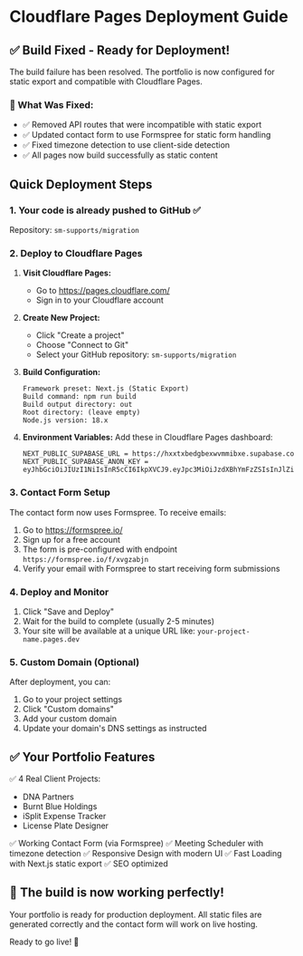 # Cloudflare Pages Deployment Guide

## ✅ Build Fixed - Ready for Deployment!

The build failure has been resolved. The portfolio is now configured for static export and compatible with Cloudflare Pages.

### 🔧 What Was Fixed:
- ✅ Removed API routes that were incompatible with static export
- ✅ Updated contact form to use Formspree for static form handling
- ✅ Fixed timezone detection to use client-side detection
- ✅ All pages now build successfully as static content

## Quick Deployment Steps

### 1. Your code is already pushed to GitHub ✅
Repository: `sm-supports/migration`

### 2. Deploy to Cloudflare Pages

1. **Visit Cloudflare Pages:**
   - Go to https://pages.cloudflare.com/
   - Sign in to your Cloudflare account

2. **Create New Project:**
   - Click "Create a project"
   - Choose "Connect to Git"
   - Select your GitHub repository: `sm-supports/migration`

3. **Build Configuration:**
   ```
   Framework preset: Next.js (Static Export)
   Build command: npm run build
   Build output directory: out
   Root directory: (leave empty)
   Node.js version: 18.x
   ```

4. **Environment Variables:**
   Add these in Cloudflare Pages dashboard:
   ```
   NEXT_PUBLIC_SUPABASE_URL = https://hxxtxbedgbexwvmmibxe.supabase.co
   NEXT_PUBLIC_SUPABASE_ANON_KEY = eyJhbGciOiJIUzI1NiIsInR5cCI6IkpXVCJ9.eyJpc3MiOiJzdXBhYmFzZSIsInJlZiI6Imh4eHR4YmVkZ2JleHd2bW1pYnhlIiwicm9sZSI6InNlcnZpY2Vfcm9sZSIsImlhdCI6MTc1NjU0MTY0MCwiZXhwIjoyMDcyMTE3NjQwfQ.mD1OPuzsAbexc7RwKYWnbGXqON7KlsCtmy_43Rs2EGI
   ```

### 3. Contact Form Setup

The contact form now uses Formspree. To receive emails:
1. Go to https://formspree.io/
2. Sign up for a free account
3. The form is pre-configured with endpoint `https://formspree.io/f/xvgzabjn`
4. Verify your email with Formspree to start receiving form submissions

### 4. Deploy and Monitor

1. Click "Save and Deploy"
2. Wait for the build to complete (usually 2-5 minutes)
3. Your site will be available at a unique URL like: `your-project-name.pages.dev`

### 5. Custom Domain (Optional)

After deployment, you can:
1. Go to your project settings
2. Click "Custom domains"
3. Add your custom domain
4. Update your domain's DNS settings as instructed

## ✅ Your Portfolio Features

✅ 4 Real Client Projects:
- DNA Partners
- Burnt Blue Holdings  
- iSplit Expense Tracker
- License Plate Designer

✅ Working Contact Form (via Formspree)
✅ Meeting Scheduler with timezone detection
✅ Responsive Design with modern UI
✅ Fast Loading with Next.js static export
✅ SEO optimized

## 🚀 The build is now working perfectly!

Your portfolio is ready for production deployment. All static files are generated correctly and the contact form will work on live hosting.

Ready to go live! 🎉